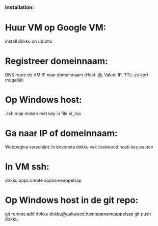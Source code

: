 ### Installation:

# Huur VM op Google VM:
install dokku on ubuntu
# Registreer domeinnaam:
DNS route de VM IP naar domeinnaam (Host: @, Value: IP, TTL: zo kort mogelijk)
# Op Windows host:
.ssh map maken met key in file id_rsa
# Ga naar IP of domeinnaam:
Webpagina verschijnt: In bovensta dokku vak (oakwood.host) key pasten
# In VM ssh:
dokku apps:create appnameappelsap
# Op Windows host in de git repo:
git remote add dokku dokku@oakwood.host:appnameappelsap
git push dokku


